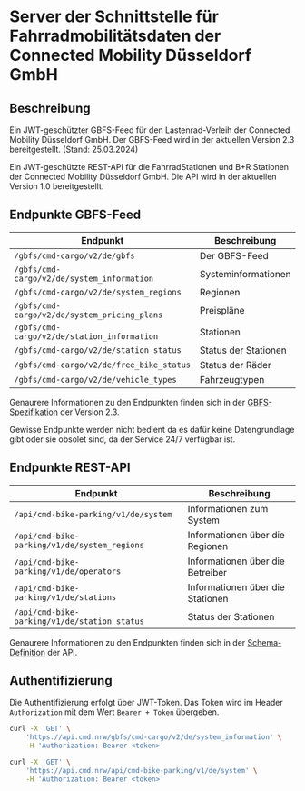 # Server der Schnittstelle für Fahrradmobilitätsdaten der Connected Mobility Düsseldorf GmbH

## Beschreibung 

Ein JWT-geschützter GBFS-Feed für den Lastenrad-Verleih der 
Connected Mobility Düsseldorf GmbH. Der GBFS-Feed wird in der aktuellen 
Version 2.3 bereitgestellt. (Stand: 25.03.2024)

Ein JWT-geschützte REST-API für die FahrradStationen und B+R Stationen der 
Connected Mobility Düsseldorf GmbH. Die API wird in der aktuellen Version 1.0
bereitgestellt.

## Endpunkte GBFS-Feed

| Endpunkt | Beschreibung |
| --- | --- |
| `/gbfs/cmd-cargo/v2/de/gbfs` | Der GBFS-Feed |
| `/gbfs/cmd-cargo/v2/de/system_information` | Systeminformationen |
| `/gbfs/cmd-cargo/v2/de/system_regions` | Regionen |
| `/gbfs/cmd-cargo/v2/de/system_pricing_plans` | Preispläne |
| `/gbfs/cmd-cargo/v2/de/station_information` | Stationen |
| `/gbfs/cmd-cargo/v2/de/station_status` | Status der Stationen |
| `/gbfs/cmd-cargo/v2/de/free_bike_status` | Status der Räder |
| `/gbfs/cmd-cargo/v2/de/vehicle_types` | Fahrzeugtypen |

Genaurere Informationen zu den Endpunkten finden sich in der 
[GBFS-Spezifikation](https://github.com/MobilityData/gbfs/blob/v2.3/gbfs.md)
der Version 2.3.

Gewisse Endpunkte werden nicht bedient da es dafür keine Datengrundlage gibt
oder sie obsolet sind, da der Service 24/7 verfügbar ist.

## Endpunkte REST-API

| Endpunkt | Beschreibung |
| --- | --- |
| `/api/cmd-bike-parking/v1/de/system` | Informationen zum System |
| `/api/cmd-bike-parking/v1/de/system_regions` | Informationen über die Regionen |
| `/api/cmd-bike-parking/v1/de/operators` | Informationen über die Betreiber |
| `/api/cmd-bike-parking/v1/de/stations` | Informationen über die Stationen |
| `/api/cmd-bike-parking/v1/de/station_status` | Status der Stationen |

Genaurere Informationen zu den Endpunkten finden sich in der 
[Schema-Definition](https://github.com/CMDGmbH/Bike-Api/tree/main/api/schema)
der API.

## Authentifizierung

Die Authentifizierung erfolgt über JWT-Token. Das Token wird im Header
`Authorization` mit dem Wert `Bearer + Token` übergeben.

```bash
curl -X 'GET' \
    'https://api.cmd.nrw/gbfs/cmd-cargo/v2/de/system_information' \
    -H 'Authorization: Bearer <token>'
```
```bash
curl -X 'GET' \
    'https://api.cmd.nrw/api/cmd-bike-parking/v1/de/system' \
    -H 'Authorization: Bearer <token>'
```
